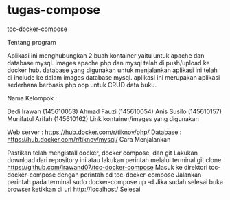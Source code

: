# tugas-compose
tcc-docker-compose

Tentang program

Aplikasi ini menghubungkan 2 buah kontainer yaitu untuk apache dan database mysql. images apache php dan mysql telah di push/upload ke docker hub. database yang digunakan untuk menjalankan aplikasi ini telah di include ke dalam images database mysql. aplikasi ini merupakan aplikasi sederhana berbasis php oop untuk CRUD data buku.

Nama Kelompok :

Dedi Irawan (145610053)
Ahmad Fauzi (145610054)
Anis Susilo (145610157)
Munifatul Arifah (145610162)
Link kontainer/images yang digunakan

Web server : https://hub.docker.com/r/tiknov/php/
Database : https://hub.docker.com/r/tiknov/mysql/
Cara Menjalankan

Pastikan telah mengistall docker, docker compose, dan git
Lakukan download dari repository ini atau lakukan perintah melalui terminal
 git clone https://github.com/irawand07/tcc-docker-compose 
Masuk ke direktori tcc-docker-compose dengan perintah
 cd tcc-docker-compose 
Jalankan perintah pada terminal
sudo docker-compose up -d
Jika sudah selesai buka browser ketikkan di url
http://localhost/
Selesai
